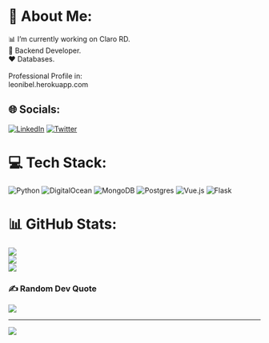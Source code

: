 # 💫 About Me:
📊 I’m currently working on Claro RD.<br>🔗 Backend Developer.<br>❤️ Databases. <br><br>Professional Profile in:<br>leonibel.herokuapp.com


## 🌐 Socials:
[![LinkedIn](https://img.shields.io/badge/LinkedIn-%230077B5.svg?logo=linkedin&logoColor=white)](https://linkedin.com/in/Leonibel-Segura-473415173) [![Twitter](https://img.shields.io/badge/Twitter-%231DA1F2.svg?logo=Twitter&logoColor=white)](https://twitter.com/@SrLeonibel) 

# 💻 Tech Stack:
![Python](https://img.shields.io/badge/python-3670A0?style=for-the-badge&logo=python&logoColor=ffdd54) ![DigitalOcean](https://img.shields.io/badge/DigitalOcean-%230167ff.svg?style=for-the-badge&logo=digitalOcean&logoColor=white) ![MongoDB](https://img.shields.io/badge/MongoDB-%234ea94b.svg?style=for-the-badge&logo=mongodb&logoColor=white) ![Postgres](https://img.shields.io/badge/postgres-%23316192.svg?style=for-the-badge&logo=postgresql&logoColor=white) ![Vue.js](https://img.shields.io/badge/vuejs-%2335495e.svg?style=for-the-badge&logo=vuedotjs&logoColor=%234FC08D) ![Flask](https://img.shields.io/badge/flask-%23000.svg?style=for-the-badge&logo=flask&logoColor=white)

# 📊 GitHub Stats:
![](https://github-readme-stats.vercel.app/api?username=LeonibelDev&theme=radical&hide_border=true&include_all_commits=true&count_private=false)<br/>
![](https://github-readme-streak-stats.herokuapp.com/?user=LeonibelDev&theme=radical&hide_border=true)<br/>
![](https://github-readme-stats.vercel.app/api/top-langs/?username=LeonibelDev&theme=radical&hide_border=true&include_all_commits=true&count_private=false&layout=compact)

### ✍️ Random Dev Quote
![](https://quotes-github-readme.vercel.app/api?type=horizontal&theme=radical)

---
[![](https://visitcount.itsvg.in/api?id=LeonibelDev&icon=0&color=0)](https://visitcount.itsvg.in)

<!-- Proudly created with GPRM ( https://gprm.itsvg.in ) -->
